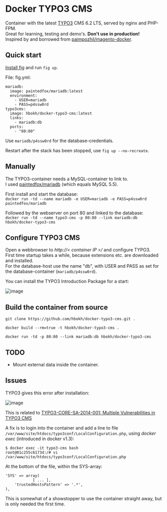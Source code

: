 # Docker TYPO3 CMS

Container with the latest [TYPO3](http://typo3.org/typo3-cms/) CMS 6.2 LTS, served by nginx and PHP-FPM.  
Great for learning, testing and demo's. **Don't use in production!**   
Inspired by and borrowed from [paimpozhil/magento-docker](https://registry.hub.docker.com/u/paimpozhil/magento-docker/).

## Quick start

[Install fig](http://www.fig.sh/install.html) and run `fig up`.  

File: fig.yml:

```
mariadb:
  image: paintedfox/mariadb:latest
  environment:
    - USER=mariadb
    - PASS=p4ssw0rd
typo3cms:
  image: hbokh/docker-typo3-cms:latest
  links:
    - mariadb:db
  ports:
    - "80:80"
```

Use `mariadb/p4ssw0rd` for the database-credentials.  

Restart after the stack has been stopped, use `fig up --no-recreate`.

## Manually

The TYPO3-container needs a MySQL-container to link to.  
I used [paintedfox/mariadb](https://registry.hub.docker.com/u/paintedfox/mariadb/) (which equals MySQL 5.5).

First install and start the database:  
`docker run -td --name mariadb -e USER=mariadb -e PASS=p4ssw0rd paintedfox/mariadb`

Followed by the webserver on port 80 and linked to the database:  
`docker run -td --name typo3-cms -p 80:80 --link mariadb:db hbokh/docker-typo3-cms`

## Configure TYPO3 CMS

Open a webbrowser to *http://< container IP >/* and configure TYPO3.  
First time startup takes a while, because extensions etc. are downloaded and installed.  
For the database-host use the name "db", with USER and PASS as set for the database-container (`mariadb/p4ssw0rd`).

You can install the TYPO3 Introduction Package for a start:

![image](https://github.com/hbokh/docker-typo3-cms/raw/master/TYPO3_introduction.png)

## Build the container from source

`git clone https://github.com/hbokh/docker-typo3-cms.git .`

`docker build --rm=true -t hbokh/docker-typo3-cms .`

`docker run -td -p 80:80 --link mariadb:db hbokh/docker-typo3-cms`

## TODO

- Mount external data inside the container.

## Issues

TYPO3 gives this error after installation:  

![image](https://github.com/hbokh/docker-typo3-cms/raw/master/TYPO3_error.png)

This is related to [TYPO3-CORE-SA-2014-001: Multiple Vulnerabilities in TYPO3 CMS](http://typo3.org/teams/security/security-bulletins/typo3-core/typo3-core-sa-2014-001/)

A fix is to login into the container and add a line to file `/var/www/site/htdocs/typo3conf/LocalConfiguration.php`, using *docker exec* (introduced in docker v1.3):

`$ docker exec -it typo3-cms bash`  
`root@01c255c6173d:/# vi /var/www/site/htdocs/typo3conf/LocalConfiguration.php`

At the bottom of the file, within the SYS-array: 

	'SYS' => array(
                [ ... ],
		'trustedHostsPattern' => '.*',
	),

This is somewhat of a showstopper to use the container straight away, but is only needed the first time.
